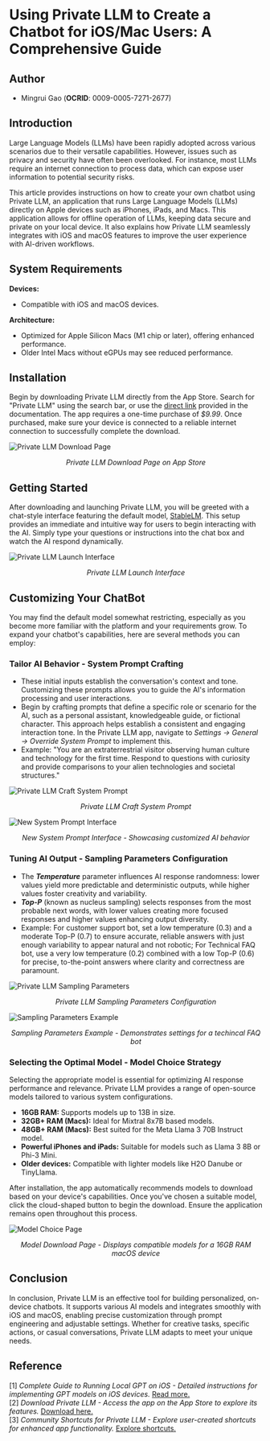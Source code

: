 # Using Private LLM to Create a Chatbot for iOS/Mac Users: A Comprehensive Guide

## Author
* Mingrui Gao (**OCRID**: 0009-0005-7271-2677)

## Introduction
Large Language Models (LLMs) have been rapidly adopted across various scenarios due to their versatile capabilities. However, issues such as privacy and security have often been overlooked. For instance, most LLMs require an internet connection to process data, which can expose user information to potential security risks.

This article provides instructions on how to create your own chatbot using Private LLM, an application that runs Large Language Models (LLMs) directly on Apple devices such as iPhones, iPads, and Macs. This application allows for offline operation of LLMs, keeping data secure and private on your local device. It also explains how Private LLM seamlessly integrates with iOS and macOS features to improve the user experience with AI-driven workflows.

## System Requirements
**Devices:**
- Compatible with iOS and macOS devices.

**Architecture:**
- Optimized for Apple Silicon Macs (M1 chip or later), offering enhanced performance.
- Older Intel Macs without eGPUs may see reduced performance.

## Installation
Begin by downloading Private LLM directly from the App Store. Search for "Private LLM" using the search bar, or use the [direct link](https://apps.apple.com/us/app/private-llm-local-ai-chatbot/id6448106860) provided in the documentation. The app requires a one-time purchase of *$9.99*. Once purchased, make sure your device is connected to a reliable internet connection to successfully complete the download.

![Private LLM Download Page](../img/privatellm-app-store-purchase.png)
<div align="center"><i>Private LLM Download Page on App Store</i></div>


## Getting Started
After downloading and launching Private LLM, you will be greeted with a chat-style interface featuring the default model, [StableLM](https://stability.ai/news/stablelm-zephyr-3b-stability-llm). This setup provides an immediate and intuitive way for users to begin interacting with the AI. Simply type your questions or instructions into the chat box and watch the AI respond dynamically.

![Private LLM Launch Interface](../img/privatellm-launchepage.png)
<div align="center"><i>Private LLM Launch Interface</i></div>


## Customizing Your ChatBot
You may find the default model somewhat restricting, especially as you become more familiar with the platform and your requirements grow. To expand your chatbot's capabilities, here are several methods you can employ:

### Tailor AI Behavior - System Prompt Crafting
- These initial inputs establish the conversation's context and tone. Customizing these prompts allows you to guide the AI's information processing and user interactions.
- Begin by crafting prompts that define a specific role or scenario for the AI, such as a personal assistant, knowledgeable guide, or fictional character. This approach helps establish a consistent and engaging interaction tone. In the Private LLM app, navigate to *Settings -> General -> Override System Prompt* to implement this.
- Example: "You are an extraterrestrial visitor observing human culture and technology for the first time. Respond to questions with curiosity and provide comparisons to your alien technologies and societal structures."

![Private LLM Craft System Prompt](../img/privatellm-system-prompt.png)
<div align="center"><i>Private LLM Craft System Prompt</i></div>

![New System Prompt Interface](../img/privatellm-new-sys-prompt.png)
<div align="center"><i>New System Prompt Interface - Showcasing customized AI behavior</i></div>


### Tuning AI Output - Sampling Parameters Configuration
- The ***Temperature*** parameter influences AI response randomness: lower values yield more predictable and deterministic outputs, while higher values foster creativity and variability.
- ***Top-P*** (known as nucleus sampling) selects responses from the most probable next words, with lower values creating more focused responses and higher values enhancing output diversity.
- Example: For customer support bot, set a low temperature (0.3) and a moderate Top-P (0.7) to ensure accurate, reliable answers with just enough variability to appear natural and not robotic; For Technical FAQ bot, use a very low temperature (0.2) combined with a low Top-P (0.6) for precise, to-the-point answers where clarity and correctness are paramount.

![Private LLM Sampling Parameters](../img/privatellm-sampling-parameters.png)
<div align="center"><i>Private LLM Sampling Parameters Configuration</i></div>

![Sampling Parameters Example](../img/privatellm-sampling-params-example.png)
<div align="center"><i>Sampling Parameters Example - Demonstrates settings for a techincal FAQ bot</i></div>


### Selecting the Optimal Model - Model Choice Strategy

Selecting the appropriate model is essential for optimizing AI response performance and relevance. Private LLM provides a range of open-source models tailored to various system configurations.
- **16GB RAM:** Supports models up to 13B in size.
- **32GB+ RAM (Macs):** Ideal for Mixtral 8x7B based models.
- **48GB+ RAM (Macs):** Best suited for the Meta Llama 3 70B Instruct model.
- **Powerful iPhones and iPads:** Suitable for models such as Llama 3 8B or Phi-3 Mini.
- **Older devices:** Compatible with lighter models like H2O Danube or TinyLlama.
  
After installation, the app automatically recommends models to download based on your device's capabilities. Once you've chosen a suitable model, click the cloud-shaped button to begin the download. Ensure the application remains open throughout this process.

![Model Choice Page](../img/privatellm-download-model.png)
<div align="center"><i>Model Download Page - Displays compatible models for a 16GB RAM macOS device</i></div>



## Conclusion
In conclusion, Private LLM is an effective tool for building personalized, on-device chatbots. It supports various AI models and integrates smoothly with iOS and macOS, enabling precise customization through prompt engineering and adjustable settings. Whether for creative tasks, specific actions, or casual conversations, Private LLM adapts to meet your unique needs.

## Reference
[1] *Complete Guide to Running Local GPT on iOS - Detailed instructions for implementing GPT models on iOS devices.* [Read more.](https://privatellm.app/blog/run-local-gpt-on-ios-complete-guide) <br>
[2] *Download Private LLM - Access the app on the App Store to explore its features.* [Download here.](https://apps.apple.com/us/app/private-llm-local-ai-chatbot/id6448106860)<br>
[3] *Community Shortcuts for Private LLM - Explore user-created shortcuts for enhanced app functionality.* [Explore shortcuts.](https://privatellm.app/en/community-shortcuts)